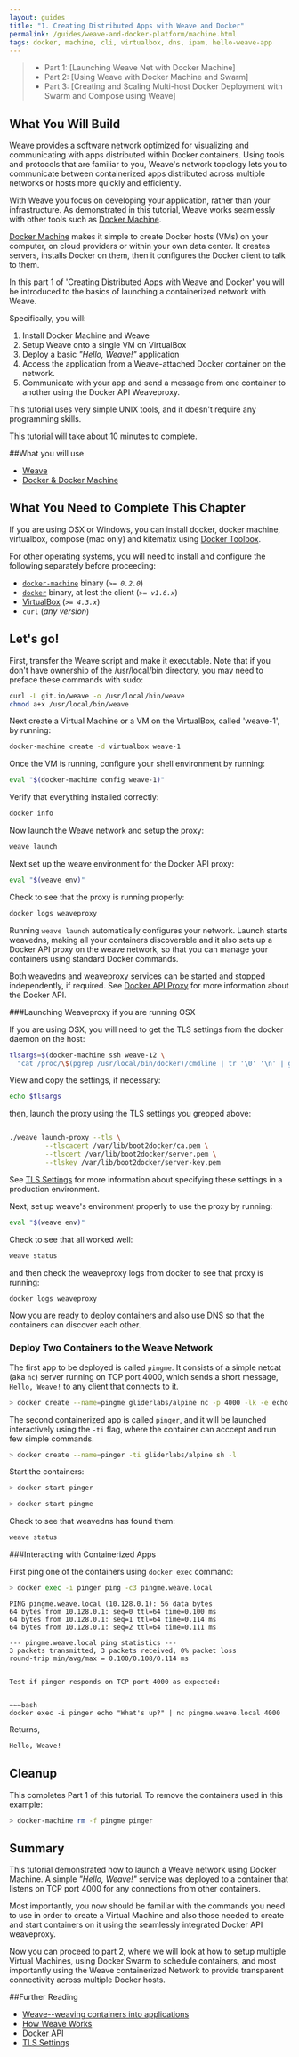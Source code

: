 ```yaml
---
layout: guides
title: "1. Creating Distributed Apps with Weave and Docker"
permalink: /guides/weave-and-docker-platform/machine.html
tags: docker, machine, cli, virtualbox, dns, ipam, hello-weave-app
---
```

> - Part 1: [Launching Weave Net with Docker Machine]
> - Part 2: [Using Weave with Docker Machine and Swarm]
> - Part 3: [Creating and Scaling Multi-host Docker Deployment with Swarm and Compose using Weave]


## What You Will Build

Weave provides a software network optimized for visualizing and communicating with apps distributed within Docker containers. Using tools and protocols that are familiar to you, Weave's network topology lets you to communicate between containerized apps distributed across multiple networks or hosts more quickly and efficiently.

With Weave you focus on developing your application, rather than your infrastructure. As demonstrated in this tutorial, Weave works seamlessly with other tools such as [Docker Machine](https://docs.docker.com/machine/). 

[Docker Machine](https://docs.docker.com/machine/) makes it simple to create Docker hosts (VMs) on your computer, on cloud providers or within your own data center. It creates servers, installs Docker on them, then it configures the Docker client to talk to them.

In this part 1 of 'Creating Distributed Apps with Weave and Docker' you will be introduced to the basics of launching a containerized network with Weave.

Specifically, you will:

  1. Install Docker Machine and Weave 
  2. Setup Weave onto a single VM on VirtualBox 
  3. Deploy a basic _"Hello, Weave!"_ application
  4. Access the application from a Weave-attached Docker container on the network.
  5. Communicate with your app and send a message from one container to another using the Docker API Weaveproxy.

This tutorial uses very simple UNIX tools, and it doesn't require any programming skills. 

This tutorial will take about 10 minutes to complete.


##What you will use

  - [Weave](http://weave.works)
  - [Docker & Docker Machine](https://docs.docker.com)

## What You Need to Complete This Chapter

If you are using OSX or Windows, you can install docker, docker machine, virtualbox, compose (mac only) and kitematix using [Docker Toolbox](https://www.docker.com/toolbox).

For other operating systems, you will need to install and configure the following separately before proceeding:

  - [`docker-machine`](http://docs.docker.com/machine/#installation) binary (_`>= 0.2.0`_)
  - [`docker`](https://docs.docker.com/installation/#installation) binary, at lest the client (_`>= v1.6.x`_)
  - [VirtualBox](https://www.virtualbox.org/wiki/Downloads) (_`>= 4.3.x`_)
  - `curl` (_any version_)

## Let's go!

First, transfer the Weave script and make it executable. Note that if you don't have ownership of the /usr/local/bin directory, you may need to preface these commands with sudo: 

~~~bash
curl -L git.io/weave -o /usr/local/bin/weave
chmod a+x /usr/local/bin/weave
~~~

Next create a Virtual Machine or a VM on the VirtualBox, called 'weave-1', by running: 

~~~bash
docker-machine create -d virtualbox weave-1
~~~

Once the VM is running, configure your shell environment by running:
 
~~~bash
eval "$(docker-machine config weave-1)"
~~~

Verify that everything installed correctly:

~~~bash
docker info
~~~

Now launch the Weave network and setup the proxy:

~~~bash
weave launch
~~~

Next set up the weave environment for the Docker API proxy: 


~~~bash
eval "$(weave env)"
~~~

Check to see that the proxy is running properly: 

~~~bash
docker logs weaveproxy
~~~

Running `weave launch` automatically configures your network. Launch starts weavedns, making all your containers discoverable and it also sets up a Docker API proxy on the weave network, so that you can manage your containers using standard Docker commands. 

Both weavedns and weaveproxy services can be started and stopped independently, if required.
See [Docker API Proxy](https://github.com/weaveworks/weave/blob/master/site/proxy.md) for more information about the Docker API.

###Launching Weaveproxy if you are running OSX

If you are using OSX, you will need to get the TLS settings from the docker daemon on the host: 

~~~bash
tlsargs=$(docker-machine ssh weave-12 \
  "cat /proc/\$(pgrep /usr/local/bin/docker)/cmdline | tr '\0' '\n' | grep ^--tls | tr '\n' ' '")
~~~

View and copy the settings, if necessary:

~~~bash
echo $tlsargs
~~~

then, launch the proxy using the TLS settings you grepped above: 

~~~bash

./weave launch-proxy --tls \
         --tlscacert /var/lib/boot2docker/ca.pem \
         --tlscert /var/lib/boot2docker/server.pem \
         --tlskey /var/lib/boot2docker/server-key.pem
~~~

See [TLS Settings](https://docs.docker.com/articles/https/) for more information about specifying these settings in a production environment.

Next, set up weave's environment properly to use the proxy by running: 

~~~bash
eval "$(weave env)"
~~~

Check to see that all worked well: 

~~~bash
weave status
~~~

and then check the weaveproxy logs from docker to see that proxy is running:

~~~bash
docker logs weaveproxy
~~~

Now you are ready to deploy containers and also use DNS so that the containers can discover each other.

### Deploy Two Containers to the Weave Network

The first app to be deployed is called `pingme`. It consists of a simple netcat (aka `nc`) server running on TCP port 4000, which sends a short message, `Hello, Weave!` to any client that connects to it.

~~~bash
> docker create --name=pingme gliderlabs/alpine nc -p 4000 -lk -e echo 'Hello, Weave!'
~~~

The second containerized app is called `pinger`, and it will be launched interactively using the `-ti` flag, where the container can acccept and run few simple commands.

~~~bash
> docker create --name=pinger -ti gliderlabs/alpine sh -l
~~~

Start the containers: 

~~~bash
> docker start pinger

> docker start pingme
~~~

Check to see that weavedns has found them: 

~~~bash
weave status
~~~

###Interacting with Containerized Apps

First ping one of the containers using `docker exec` command: 

~~~bash
> docker exec -i pinger ping -c3 pingme.weave.local
~~~

    PING pingme.weave.local (10.128.0.1): 56 data bytes
    64 bytes from 10.128.0.1: seq=0 ttl=64 time=0.100 ms
    64 bytes from 10.128.0.1: seq=1 ttl=64 time=0.114 ms
    64 bytes from 10.128.0.1: seq=2 ttl=64 time=0.111 ms

    --- pingme.weave.local ping statistics ---
    3 packets transmitted, 3 packets received, 0% packet loss
    round-trip min/avg/max = 0.100/0.108/0.114 ms
~~~

Test if pinger responds on TCP port 4000 as expected:


~~~bash
docker exec -i pinger echo "What's up?" | nc pingme.weave.local 4000
~~~

Returns, 

~~~bash
Hello, Weave!
~~~


## Cleanup

This completes Part 1 of this tutorial. To remove the containers used in this example:

~~~bash
> docker-machine rm -f pingme pinger
~~~

## Summary

This tutorial demonstrated how to launch a Weave network using Docker Machine. A simple  _"Hello, Weave!"_ service was deployed to a container that listens on TCP port 4000 for any connections from other containers. 

Most importantly, you now should be familiar with the commands you need to use in order to create a Virtual Machine and also those needed to create and start containers on it using the seamlessly integrated Docker API weaveproxy. 

Now you can proceed to part 2, where we will look at how to setup multiple Virtual Machines, using Docker Swarm to schedule containers, and most importantly using the Weave containerized Network to provide transparent connectivity across multiple Docker hosts.

##Further Reading

  *  [Weave--weaving containers into applications](https://github.com/weaveworks/weave#readme)
  *  [How Weave Works](http://docs.weave.works/weave/latest_release/how-it-works.html)
  *  [Docker API](https://github.com/weaveworks/weave/blob/master/site/proxy.md)
  *  [TLS Settings](https://docs.docker.com/articles/https/)


